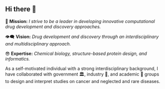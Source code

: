 
## Hi there 👋

:rocket: **Mission:** *I strive to be a leader in developing innovative computational drug development and discovery approaches.*

:eye_speech_bubble: **Vision:** *Drug development and discovery through an interdisciplinary and multidisciplinary approach.*

:sunglasses: **Expertise:** *Chemical biology, structure-based protein design, and informatics.*

As a self-motivated individual with a strong interdisciplinary background, I have collaborated with government :classical_building:, industry :office:, and academic :school: groups to design and interpret studies on cancer and neglected and rare diseases.


<!--
**quemeb/quemeb** is a ✨ _special_ ✨ repository because its `README.md` (this file) appears on your GitHub profile.

Here are some ideas to get you started:

- 🔭 I’m currently working on ...
- 🌱 I’m currently learning ...
- 👯 I’m looking to collaborate on ...
- 🤔 I’m looking for help with ...
- 💬 Ask me about ...
- 📫 How to reach me: ...
- 😄 Pronouns: ...
- ⚡ Fun fact: ...
-->
